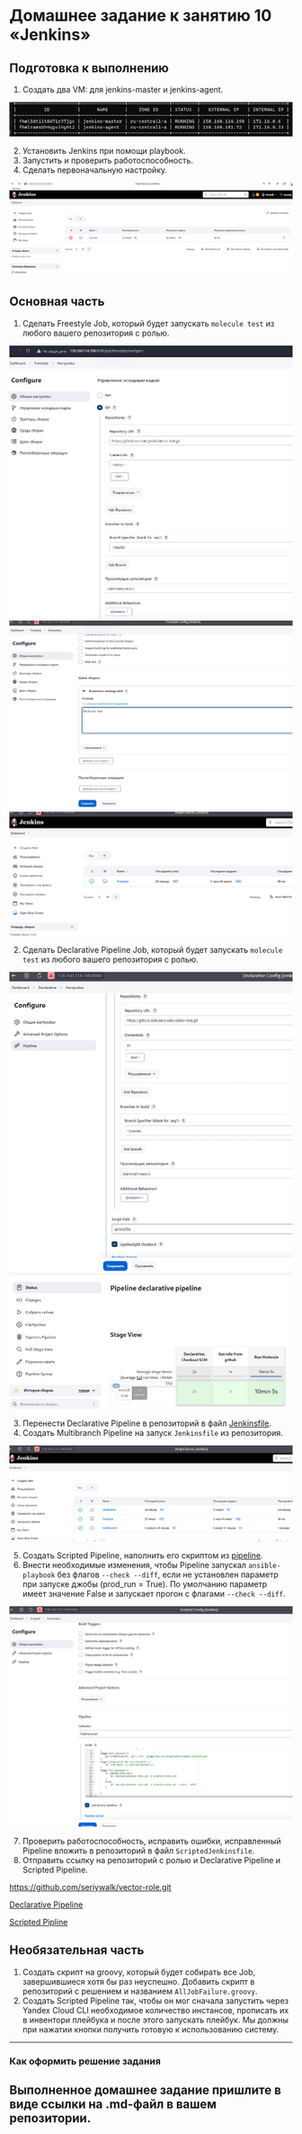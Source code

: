 # Домашнее задание к занятию 10 «Jenkins»

## Подготовка к выполнению

1. Создать два VM: для jenkins-master и jenkins-agent.

![instances.png](images%2Finstances.png)

2. Установить Jenkins при помощи playbook.
3. Запустить и проверить работоспособность.
4. Сделать первоначальную настройку.

![jenkins.png](images%2Fjenkins.png)

## Основная часть

1. Сделать Freestyle Job, который будет запускать `molecule test` из любого вашего репозитория с ролью.

![freestyleJob.png](images%2FfreestyleJob.png)
![molecule1.png](images%2Fmolecule1.png)
![freestyle.png](images%2Ffreestyle.png)

2. Сделать Declarative Pipeline Job, который будет запускать `molecule test` из любого вашего репозитория с ролью.

![pipeline.png](images%2Fpipeline.png)
![pipelinestatus.png](images%2Fpipelinestatus.png)

3. Перенести Declarative Pipeline в репозиторий в файл [Jenkinsfile](https://github.com/seriywalk/vector-role/blob/master/Jenkinsfile). 
4. Создать Multibranch Pipeline на запуск `Jenkinsfile` из репозитория.

![multi.png](images%2Fmulti.png)

5. Создать Scripted Pipeline, наполнить его скриптом из [pipeline](./pipeline).
6. Внести необходимые изменения, чтобы Pipeline запускал `ansible-playbook` без флагов `--check --diff`, если не установлен параметр при запуске джобы (prod_run = True). По умолчанию параметр имеет значение False и запускает прогон с флагами `--check --diff`.

![scripted.png](images%2Fscripted.png)

7. Проверить работоспособность, исправить ошибки, исправленный Pipeline вложить в репозиторий в файл `ScriptedJenkinsfile`.
8. Отправить ссылку на репозиторий с ролью и Declarative Pipeline и Scripted Pipeline.

https://github.com/seriywalk/vector-role.git

[Declarative Pipeline](https://github.com/seriywalk/vector-role/blob/master/Jenkinsfile)

[Scripted Pipline](scriptedjenkinsfile)

## Необязательная часть

1. Создать скрипт на groovy, который будет собирать все Job, завершившиеся хотя бы раз неуспешно. Добавить скрипт в репозиторий с решением и названием `AllJobFailure.groovy`.
2. Создать Scripted Pipeline так, чтобы он мог сначала запустить через Yandex Cloud CLI необходимое количество инстансов, прописать их в инвентори плейбука и после этого запускать плейбук. Мы должны при нажатии кнопки получить готовую к использованию систему.

---

### Как оформить решение задания
Выполненное домашнее задание пришлите в виде ссылки на .md-файл в вашем репозитории.
---

